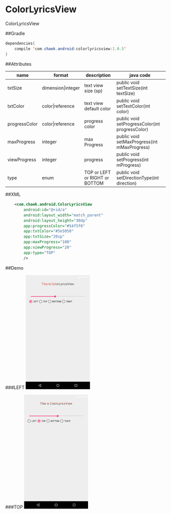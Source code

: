 # ColorLyricsView
ColorLyricsView



##Gradle
```java
dependencies{
    compile 'com.chaek.android:colorlyricsview:1.0.5'
}
```

##Attributes

name     | format | description |java code
--- | ---   |---           |---
txtSize | dimension\|integer | text view size (sp)| public void setTextSize(int textSize) 
txtColor    | color\|reference   | text view default color|  public void setTextColor(int color) 
progressColor     | color\|reference    | progress color| public void setProgressColor(int progressColor)
maxProgress     | integer    | max Progress |public void setMaxProgress(int mMaxProgress)
viewProgress     | integer    | progress|public void setProgress(int mProgress) 
type     | enum    | TOP or LEFT or RIGHT or BOTTOM| public void setDirectionType(int direction)

##XML
```xml
    <com.chaek.android.ColorLyricsView
        android:id="@+id/a"
        android:layout_width="match_parent"
        android:layout_height="30dp"
        app:progressColor="#54f5f0"
        app:txtColor="#5e5050"
        app:txtSize="20sp"
        app:maxProgress="100"
        app:viewProgress="20"
        app:type="TOP"
        />
```
##Demo
 
###LEFT
<img src="./img/left.png" width="40%"><img>
 
###TOP
<img src="./img/top.png" width="40%"><img>
 
 
